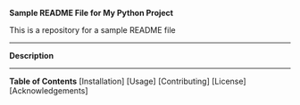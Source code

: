 
**Sample README File for My Python Project**

This is a repository for a sample README file

---
**Description**

---
**Table of Contents**
[Installation]
[Usage]
[Contributing]
[License]
[Acknowledgements]
